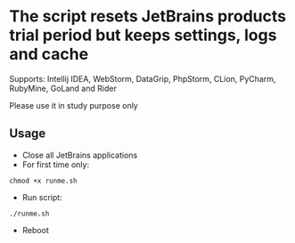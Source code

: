 # The script resets JetBrains products trial period but keeps settings, logs and cache

Supports: Intellij IDEA, WebStorm, DataGrip, PhpStorm, CLion, PyCharm, RubyMine, GoLand and Rider

Please use it in study purpose only

## Usage

- Close all JetBrains applications
- For first time only:
```shell script
chmod +x runme.sh
```
- Run script:
```shell script
./runme.sh
```
- Reboot

